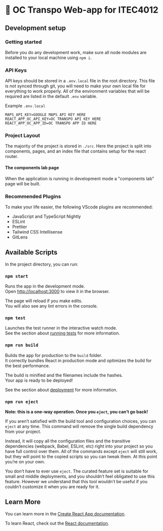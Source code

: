 # 🚌 OC Transpo Web-app for ITEC4012

## Development setup

### Getting started

Before you do any development work, make sure all node modules are installed to your local machine using `npm i`.

### API Keys

API keys should be stored in a `.env.local` file in the root directory. This file is not synced through git, you will need to make your own local file for everything to work properly. All of the environment variables that will be required are listed in the default `.env` variable.

Example `.env.local`

```
MAPS_API_KEY=GOOGLE MAPS API KEY HERE
REACT_APP_OC_API_KEY=OC TRANSPO API KEY HERE
REACT_APP_OC_APP_ID=OC TRANSPO APP ID HERE
```

### Project Layout

The majority of the project is stored in `./src`. Here the project is split into components, pages, and an index file that contains setup for the react router.

#### The components lab page

When the application is running in development mode a "components lab" page will be built.

### Recommended Plugins

To make your life easier, the following VScode plugins are recommended:

- JavaScript and TypeScript Nightly
- ESLint
- Prettier
- Tailwind CSS Intellisense
- GitLens

## Available Scripts

In the project directory, you can run:

### `npm start`

Runs the app in the development mode.\
Open [http://localhost:3000](http://localhost:3000) to view it in the browser.

The page will reload if you make edits.\
You will also see any lint errors in the console.

### `npm test`

Launches the test runner in the interactive watch mode.\
See the section about [running tests](https://facebook.github.io/create-react-app/docs/running-tests) for more information.

### `npm run build`

Builds the app for production to the `build` folder.\
It correctly bundles React in production mode and optimizes the build for the best performance.

The build is minified and the filenames include the hashes.\
Your app is ready to be deployed!

See the section about [deployment](https://facebook.github.io/create-react-app/docs/deployment) for more information.

### `npm run eject`

**Note: this is a one-way operation. Once you `eject`, you can’t go back!**

If you aren’t satisfied with the build tool and configuration choices, you can `eject` at any time. This command will remove the single build dependency from your project.

Instead, it will copy all the configuration files and the transitive dependencies (webpack, Babel, ESLint, etc) right into your project so you have full control over them. All of the commands except `eject` will still work, but they will point to the copied scripts so you can tweak them. At this point you’re on your own.

You don’t have to ever use `eject`. The curated feature set is suitable for small and middle deployments, and you shouldn’t feel obligated to use this feature. However we understand that this tool wouldn’t be useful if you couldn’t customize it when you are ready for it.

## Learn More

You can learn more in the [Create React App documentation](https://facebook.github.io/create-react-app/docs/getting-started).

To learn React, check out the [React documentation](https://reactjs.org/).
